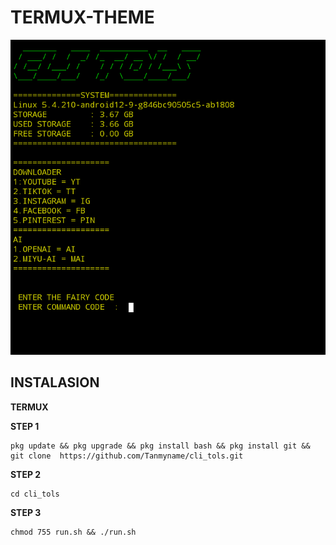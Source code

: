 # TERMUX-THEME
![alt text](https://github.com/Tanmyname/Cli_tols/blob/main/icon.png?raw=true) 
## INSTALASION
__TERMUX__

**STEP 1**
```
pkg update && pkg upgrade && pkg install bash && pkg install git && git clone  https://github.com/Tanmyname/cli_tols.git
```
**STEP 2**
```
cd cli_tols
```
**STEP 3**
```
chmod 755 run.sh && ./run.sh
```

